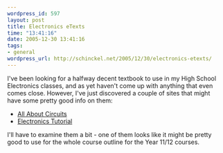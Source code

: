 ```yaml
--- 
wordpress_id: 597
layout: post
title: Electronics eTexts
time: "13:41:16"
date: 2005-12-30 13:41:16
tags: 
- general
wordpress_url: http://schinckel.net/2005/12/30/electronics-etexts/
---
```

I've been looking for a halfway decent textbook to use in my High School Electronics classes, and as yet haven't come up with anything that even comes close. However, I've just discovered a couple of sites that might have some pretty good info on them: 

  * [All About Circuits][1]
  * [Electronics Tutorial][2]

I'll have to examine them a bit - one of them looks like it might be pretty good to use for the whole course outline for the Year 11/12 courses. 

   [1]: http://www.allaboutcircuits.com
   [2]: http://www.ffldusoe.edu/Faculty/Denenberg/Topics/Electronics/Alex_Pounds/Index.htm

